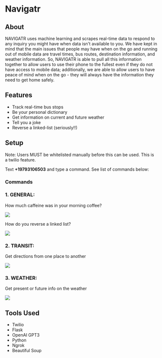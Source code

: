 # Navigatr
## About
NAVIGATR uses machine learning and scrapes real-time data to respond to any inquiry you might have when data isn't available to you. We have kept in mind that the main issues that people may have when on the go and running out of mobile data are travel times, bus routes, destination information, and weather information. So, NAVIGATR is able to pull all this information together to allow users to use their phone to the fullest even if they do not have access to mobile data; additionally, we are able to allow users to have peace of mind when on the go - they will always have the information they need to get home safely.
## Features
- Track real-time bus stops
- Be your personal dictionary
- Get information on current and future weather
- Tell you a joke
- Reverse a linked-list (seriously!!)

## Setup
Note: Users MUST be whitelisted manually before this can be used. This is a twilio feature.

Text <b>+19793106503</b> and type a command. See list of commands below:

### Commands
### 1. <b>GENERAL:</b>

How much caffeine was in your morning coffee?

<img src="https://i.imgur.com/FTDJdxy.png">

How do you reverse a linked list?

<img src="https://i.imgur.com/ky3S24m.png">



### 2. <b>TRANSIT:</b> 

Get directions from one place to another

<img src="https://i.imgur.com/rDYc7BG.png">

### 3. <b>WEATHER:</b> 

Get present or future info on the weather

<img src="https://i.imgur.com/LZxKPYj.png">

## Tools Used
- Twilio
- Flask
- OpenAI GPT3
- Python
- Ngrok
- Beautiful Soup

